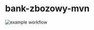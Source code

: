 # bank-zbozowy-mvn
![example workflow](https://github.com/MSterma/bank-zbozowy-mvn/actions/workflows/ci.yml/badge.svg)

